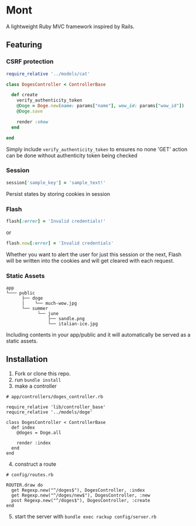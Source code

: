 # Mont

A lightweight Ruby MVC framework inspired by Rails.

## Featuring

### CSRF protection

```Ruby
require_relative '../models/cat'

class DogesController < ControllerBase

  def create
    verify_authenticity_token
    @Doge = Doge.new(name: params["name"], wow_id: params["wow_id"])
    @Doge.save

    render :show
  end

end
```
Simply include  ```verify_authenticity_token``` to ensures no none 'GET' action can be done without authenticity token being checked

### Session

```Ruby
session['sample_key'] = 'sample_text!'
```
Persist states by storing cookies in session

### Flash

```Ruby
flash[:error] = 'Invalid credentials!'
```
or
```Ruby
flash.now[:error] = 'Invalid credentials'
```

Whether you want to alert the user for just this session or the next, Flash will be written into the cookies and will get cleared with each request.

### Static Assets

```
app
└─── public
      ├── doge
      |    └── much-wow.jpg
      └── summer
            └── june
                ├── sandle.png
                └── italian-ice.jpg
```
Including contents in your app/public and it will automatically be served as a static assets.


## Installation

1. Fork or clone this repo.
2. run ```bundle install```
3. make a controller
```
# app/controllers/doges_controller.rb

require_relative 'lib/controller_base'
require_relative '../models/doge'

class DogesController < ControllerBase
  def index
    @doges = Doge.all

    render :index
  end
end
```
4. construct a route
```
# config/routes.rb

ROUTER.draw do
  get Regexp.new("^/doges$"), DogesController, :index
  get Regexp.new("^/doges/new$"), DogesController, :new
  post Regexp.new("^/doges$"), DogesController, :create
end
```
5. start the server with ```bundle exec rackup config/server.rb```
